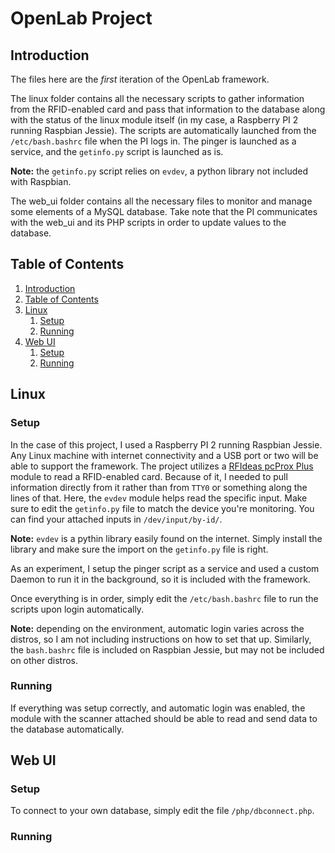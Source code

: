 # OpenLab Project

## Introduction

The files here are the _first_ iteration of the OpenLab framework.

The linux folder contains all the necessary scripts to gather information from the RFID-enabled card and pass that information to the database along with the status of the linux module itself (in my case, a Raspberry PI 2 running Raspbian Jessie). The scripts are automatically launched from the `/etc/bash.bashrc` file when the PI logs in. The pinger is launched as a service, and the `getinfo.py` script is launched as is.

**Note:** the `getinfo.py` script relies on `evdev`, a python library not included with Raspbian.

The web_ui folder contains all the necessary files to monitor and manage some elements of a MySQL database. Take note that the PI communicates with the web_ui and its PHP scripts in order to update values to the database.

## Table of Contents

1. [Introduction](https://github.com/ivanscode/openlab#introduction)
2. [Table of Contents](https://github.com/ivanscode/openlab#table-of-contents)
3. [Linux](https://github.com/ivanscode/openlab#linux)
    1. [Setup](https://github.com/ivanscode/openlab#setup)
    2. [Running](https://github.com/ivanscode/openlab#running)
4. [Web UI](https://github.com/ivanscode/openlab#web-ui)
    1. [Setup](https://github.com/ivanscode/openlab#web-ui)
    2. [Running](https://github.com/ivanscode/openlab#web-ui)

## Linux
### Setup
In the case of this project, I used a Raspberry PI 2 running Raspbian Jessie. Any Linux machine with internet connectivity and a USB port or two will be able to support the framework. The project utilizes a [RFIdeas pcProx Plus](https://www.rfideas.com/products/readers/pcprox-plus-enroll) module to read a RFID-enabled card. Because of it, I needed to pull information directly from it rather than from `TTY0` or something along the lines of that. Here, the `evdev` module helps read the specific input. Make sure to edit the `getinfo.py` file to match the device you're monitoring. You can find your attached inputs in `/dev/input/by-id/`. 

**Note:** `evdev` is a pythin library easily found on the internet. Simply install the library and make sure the import on the `getinfo.py` file is right. 

As an experiment, I setup the pinger script as a service and used a custom Daemon to run it in the background, so it is included with the framework.

Once everything is in order, simply edit the `/etc/bash.bashrc` file to run the scripts upon login automatically. 

**Note:** depending on the environment, automatic login varies across the distros, so I am not including instructions on how to set that up. Similarly, the `bash.bashrc` file is included on Raspbian Jessie, but may not be included on other distros.

### Running
If everything was setup correctly, and automatic login was enabled, the module with the scanner attached should be able to read and send data to the database automatically.

## Web UI
### Setup
To connect to your own database, simply edit the file `/php/dbconnect.php`.

### Running
